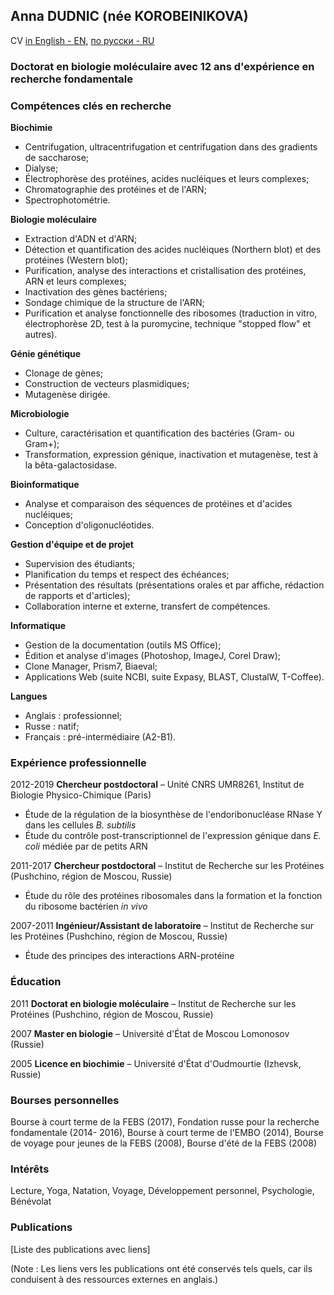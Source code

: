 ## Anna DUDNIC (née KOROBEINIKOVA)
CV [in English - EN](en.md), [по русски - RU](ru.md)

### Doctorat en biologie moléculaire avec 12 ans d'expérience en recherche fondamentale

### Compétences clés en recherche

**Biochimie**
* Centrifugation, ultracentrifugation et centrifugation dans des gradients de saccharose;
* Dialyse;
* Électrophorèse des protéines, acides nucléiques et leurs complexes;
* Chromatographie des protéines et de l'ARN;
* Spectrophotométrie.

**Biologie moléculaire**
* Extraction d'ADN et d'ARN;
* Détection et quantification des acides nucléiques (Northern blot) et des protéines (Western blot);
* Purification, analyse des interactions et cristallisation des protéines, ARN et leurs complexes;
* Inactivation des gènes bactériens;
* Sondage chimique de la structure de l'ARN;
* Purification et analyse fonctionnelle des ribosomes (traduction in vitro, électrophorèse 2D, test à la puromycine, technique "stopped flow" et autres).

**Génie génétique**
* Clonage de gènes;
* Construction de vecteurs plasmidiques;
* Mutagenèse dirigée.

**Microbiologie**
* Culture, caractérisation et quantification des bactéries (Gram- ou Gram+);
* Transformation, expression génique, inactivation et mutagenèse, test à la bêta-galactosidase.

**Bioinformatique**
* Analyse et comparaison des séquences de protéines et d'acides nucléiques;
* Conception d'oligonucléotides.

**Gestion d'équipe et de projet**
* Supervision des étudiants;
* Planification du temps et respect des échéances;
* Présentation des résultats (présentations orales et par affiche, rédaction de rapports et d'articles);
* Collaboration interne et externe, transfert de compétences.

**Informatique**
* Gestion de la documentation (outils MS Office);
* Édition et analyse d'images (Photoshop, ImageJ, Corel Draw);
* Clone Manager, Prism7, Biaeval;
* Applications Web (suite NCBI, suite Expasy, BLAST, ClustalW, T-Coffee).

**Langues**
* Anglais : professionnel;
* Russe : natif;
* Français : pré-intermédiaire (A2-B1).

### Expérience professionnelle

2012-2019 **Chercheur postdoctoral** – Unité CNRS UMR8261, Institut de Biologie Physico-Chimique (Paris)
* Étude de la régulation de la biosynthèse de l'endoribonucléase RNase Y dans les cellules _B. subtilis_
* Étude du contrôle post-transcriptionnel de l'expression génique dans _E. coli_ médiée par de petits ARN

2011-2017 **Chercheur postdoctoral** – Institut de Recherche sur les Protéines (Pushchino, région de Moscou, Russie)
* Étude du rôle des protéines ribosomales dans la formation et la fonction du ribosome bactérien _in vivo_

2007-2011 **Ingénieur/Assistant de laboratoire** – Institut de Recherche sur les Protéines (Pushchino, région de Moscou, Russie)
* Étude des principes des interactions ARN-protéine

### Éducation

2011 **Doctorat en biologie moléculaire** – Institut de Recherche sur les Protéines (Pushchino, région de Moscou, Russie)

2007 **Master en biologie** – Université d'État de Moscou Lomonosov (Russie)

2005 **Licence en biochimie** – Université d'État d'Oudmourtie (Izhevsk, Russie)

### Bourses personnelles

Bourse à court terme de la FEBS (2017), Fondation russe pour la recherche fondamentale (2014- 2016), Bourse à court terme de l'EMBO (2014), Bourse de voyage pour jeunes de la FEBS (2008), Bourse d'été de la FEBS (2008)

### Intérêts
Lecture, Yoga, Natation, Voyage, Développement personnel, Psychologie, Bénévolat

### Publications

[Liste des publications avec liens]

(Note : Les liens vers les publications ont été conservés tels quels, car ils conduisent à des ressources externes en anglais.)

